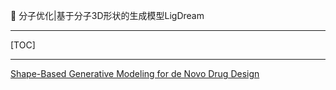 👏 分子优化|基于分子3D形状的生成模型LigDream

---
[TOC]

---
[Shape-Based Generative Modeling for de Novo Drug Design](分子优化基于分子3D形状的生成模型LigDream/acs.jcim.8b00706.pdf)
